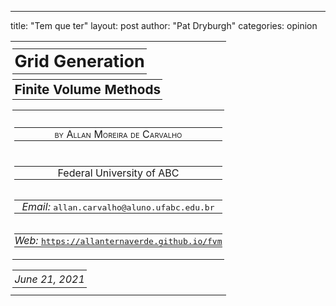 ---
title: "Tem que ter"
layout: post
author: "Pat Dryburgh"
categories: opinion
 
  <head>
    <title>Grid Generation</title>
    <meta content="TeXmacs 1.99.21" name="generator"></meta>
    <style type="text/css">
      body { text-align: justify } h5 { display: inline; padding-right: 1em }
      h6 { display: inline; padding-right: 1em } table { border-collapse:
      collapse } td { padding: 0.2em; vertical-align: baseline } dt { float:
      left; min-width: 1.75em; text-align: right; padding-right: 0.75em;
      font-weight: bold; } dd { margin-left: 2.75em; padding-bottom: 0.25em; }
      dd p { padding-top: 0em; } .subsup { display: inline; vertical-align:
      -0.2em } .subsup td { padding: 0px; text-align: left} .fraction {
      display: inline; vertical-align: -0.8em } .fraction td { padding: 0px;
      text-align: center } .wide { position: relative; margin-left: -0.4em }
      .accent { position: relative; margin-left: -0.4em; top: -0.1em }
      .title-block { width: 100%; text-align: center } .title-block p {
      margin: 0px } .compact-block p { margin-top: 0px; margin-bottom: 0px }
      .left-tab { text-align: left } .center-tab { text-align: center }
      .balloon-anchor { border-bottom: 1px dotted #000000; outline: none;
      cursor: help; position: relative; } .balloon-anchor [hidden] {
      margin-left: -999em; position: absolute; display: none; }
      .balloon-anchor: hover [hidden] { position: absolute; left: 1em; top:
      2em; z-index: 99; margin-left: 0; width: 500px; display: inline-block; }
      .balloon-body { } .ornament { border-width: 1px; border-style: solid;
      border-color: black; display: inline-block; padding: 0.2em; } .right-tab
      { float: right; position: relative; top: -1em; } .no-breaks {
      white-space: nowrap; } 
    </style>
  </head>
    <table class="title-block" style="margin-bottom: 2em">
      <tr>
        <td><table class="title-block" style="margin-top: 0.5em; margin-bottom: 0.5em">
          <tr>
            <td><font style="font-size: 168.2%"><strong>Grid Generation</strong></font></td>
          </tr>
        </table><table class="title-block" style="margin-top: 0.25em; margin-bottom: 0.5em">
          <tr>
            <td><font style="font-size: 129.7%"><strong>Finite Volume
            Methods</strong></font></td>
          </tr>
        </table><div class="compact-block" style="margin-top: 1em; margin-bottom: 1em">
          <table class="title-block">
            <tr>
              <td><p style="margin-top: 0.5em; margin-bottom: 0.5em">
                <div style="display: inline">
                  <span style="margin-left: 0pt"></span>
                </div>
                <table style="display: inline-table; vertical-align: middle">
                  <tbody><tr>
                    <td style="text-align: center; padding-left: 0em; padding-right: 0em; padding-bottom: 0em; padding-top: 0em; width: 100%"><center>
                      <p>
                        <class style="font-variant: small-caps">by Allan Moreira de Carvalho</class>
                      </p>
                    </center></td>
                  </tr></tbody>
                </table>
              </p><p style="margin-top: 0.5em; margin-bottom: 0.5em">
                <div style="display: inline">
                  <span style="margin-left: 0pt"></span>
                </div>
                <table style="display: inline-table; vertical-align: middle">
                  <tbody><tr>
                    <td style="text-align: center; padding-left: 0em; padding-right: 0em; padding-bottom: 0em; padding-top: 0em; width: 100%"><center>
                      <p>
                        Federal University of ABC
                      </p>
                    </center></td>
                  </tr></tbody>
                </table>
              </p><p>
                <div style="display: inline">
                  <span style="margin-left: 0pt"></span>
                </div>
                <table style="display: inline-table; vertical-align: middle">
                  <tbody><tr>
                    <td style="text-align: center; padding-left: 0em; padding-right: 0em; padding-bottom: 0em; padding-top: 0em; width: 100%"><center>
                      <p>
                        <i>Email:
                        </i><tt>allan.carvalho@aluno.ufabc.edu.br</tt>
                      </p>
                    </center></td>
                  </tr></tbody>
                </table>
              </p><p>
                <div style="display: inline">
                  <span style="margin-left: 0pt"></span>
                </div>
                <table style="display: inline-table; vertical-align: middle">
                  <tbody><tr>
                    <td style="text-align: center; padding-left: 0em; padding-right: 0em; padding-bottom: 0em; padding-top: 0em; width: 100%"><center>
                      <p>
                        <i>Web: </i><tt><a href="https://allanternaverde.github.io/fvm"><tt>https://allanternaverde.github.io/fvm</tt></a></tt>
                      </p>
                    </center></td>
                  </tr></tbody>
                </table>
              </p></td>
            </tr>
          </table>
        </div><table class="title-block" style="margin-top: 0.5em; margin-bottom: 0.5em">
          <tr>
            <td><i>June 21, 2021</i></td>
          </tr>
        </table></td>
      </tr>
    </table>
